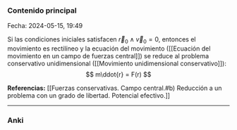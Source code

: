 ### Contenido principal

Fecha: 2024-05-15, 19:49

Si las condiciones iniciales satisfacen $\vec{r}_0 \wedge \vec{v}_0 = 0$, entonces el movimiento es rectilíneo y la ecuación del movimiento ([[Ecuación del movimiento en un campo de fuerzas central]]) se reduce al problema conservativo unidimensional ([[Movimiento unidimensional conservativo]]):
$$
m\ddot{r} = F(r)
$$

**Referencias:** [[Fuerzas conservativas. Campo central.#b) Reducción a un problema con un grado de libertad. Potencial efectivo.]]

---
### Anki
